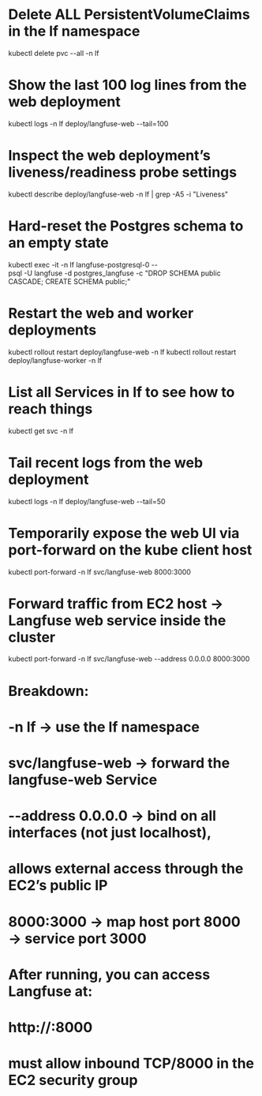 # Delete ALL PersistentVolumeClaims in the lf namespace
kubectl delete pvc --all -n lf

# Show the last 100 log lines from the web deployment
kubectl logs -n lf deploy/langfuse-web --tail=100

# Inspect the web deployment’s liveness/readiness probe settings
kubectl describe deploy/langfuse-web -n lf | grep -A5 -i "Liveness"

# Hard-reset the Postgres schema to an empty state
kubectl exec -it -n lf langfuse-postgresql-0 -- \
  psql -U langfuse -d postgres_langfuse -c "DROP SCHEMA public CASCADE; CREATE SCHEMA public;"

# Restart the web and worker deployments
kubectl rollout restart deploy/langfuse-web -n lf
kubectl rollout restart deploy/langfuse-worker -n lf

# List all Services in lf to see how to reach things
kubectl get svc -n lf

# Tail recent logs from the web deployment
kubectl logs -n lf deploy/langfuse-web --tail=50

# Temporarily expose the web UI via port-forward on the kube client host
kubectl port-forward -n lf svc/langfuse-web 8000:3000

# Forward traffic from EC2 host → Langfuse web service inside the cluster
kubectl port-forward -n lf svc/langfuse-web --address 0.0.0.0 8000:3000

# Breakdown:
# -n lf                     → use the lf namespace
# svc/langfuse-web          → forward the langfuse-web Service
# --address 0.0.0.0          → bind on all interfaces (not just localhost),
#                              allows external access through the EC2’s public IP
# 8000:3000                 → map host port 8000 → service port 3000

# After running, you can access Langfuse at:
#   http://<ec2-public-ip>:8000
# must allow inbound TCP/8000 in the EC2 security group